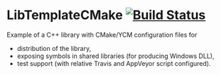 LibTemplateCMake [![Build Status](https://travis-ci.org/traversaro/lib-template-cmake.svg?branch=master)](https://travis-ci.org/traversaro/lib-template-cmake)
===========

Example of a C++ library with CMake/YCM configuration files for 
  * distribution of the library,
  * exposing symbols in shared libraries (for producing Windows DLL),
  * test support (with relative Travis and AppVeyor script configured).
